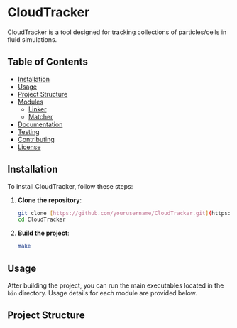 # CloudTracker

CloudTracker is a tool designed for tracking collections of particles/cells in fluid simulations. 

## Table of Contents
- [Installation](#installation)
- [Usage](#usage)
- [Project Structure](#project-structure)
- [Modules](#modules)
  - [Linker](#linker)
  - [Matcher](#matcher)
- [Documentation](#documentation)
- [Testing](#testing)
- [Contributing](#contributing)
- [License](#license)

## Installation

To install CloudTracker, follow these steps:

1. **Clone the repository**:
    ```sh
    git clone [https://github.com/yourusername/CloudTracker.git](https://github.com/shivankhullar/CloudTracker.git)
    cd CloudTracker
    ```

2. **Build the project**:
    ```sh
    make 
    ```

## Usage

After building the project, you can run the main executables located in the `bin` directory. Usage details for each module are provided below.

## Project Structure

